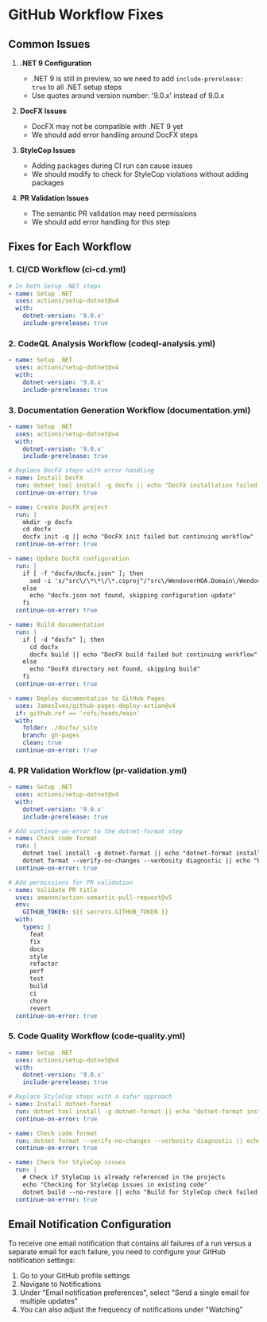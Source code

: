 # GitHub Workflow Fixes

## Common Issues

1. **.NET 9 Configuration**
   - .NET 9 is still in preview, so we need to add `include-prerelease: true` to all .NET setup steps
   - Use quotes around version number: '9.0.x' instead of 9.0.x

2. **DocFX Issues**
   - DocFX may not be compatible with .NET 9 yet
   - We should add error handling around DocFX steps

3. **StyleCop Issues**
   - Adding packages during CI run can cause issues
   - We should modify to check for StyleCop violations without adding packages

4. **PR Validation Issues**
   - The semantic PR validation may need permissions
   - We should add error handling for this step

## Fixes for Each Workflow

### 1. CI/CD Workflow (ci-cd.yml)

```yaml
# In both Setup .NET steps
- name: Setup .NET
  uses: actions/setup-dotnet@v4
  with:
    dotnet-version: '9.0.x'
    include-prerelease: true
```

### 2. CodeQL Analysis Workflow (codeql-analysis.yml)

```yaml
- name: Setup .NET
  uses: actions/setup-dotnet@v4
  with:
    dotnet-version: '9.0.x'
    include-prerelease: true
```

### 3. Documentation Generation Workflow (documentation.yml)

```yaml
- name: Setup .NET
  uses: actions/setup-dotnet@v4
  with:
    dotnet-version: '9.0.x'
    include-prerelease: true

# Replace DocFX steps with error handling
- name: Install DocFX
  run: dotnet tool install -g docfx || echo "DocFX installation failed but continuing workflow"
  continue-on-error: true

- name: Create DocFX project
  run: |
    mkdir -p docfx
    cd docfx
    docfx init -q || echo "DocFX init failed but continuing workflow"
  continue-on-error: true

- name: Update DocFX configuration
  run: |
    if [ -f "docfx/docfx.json" ]; then
      sed -i 's/"src\/\*\*\/\*.csproj"/"src\/WendoverHOA.Domain\/WendoverHOA.Domain.csproj", "src\/WendoverHOA.Application\/WendoverHOA.Application.csproj", "src\/WendoverHOA.Infrastructure\/WendoverHOA.Infrastructure.csproj", "src\/WendoverHOA.Web\/WendoverHOA.Web.csproj"/g' docfx/docfx.json
    else
      echo "docfx.json not found, skipping configuration update"
    fi
  continue-on-error: true

- name: Build documentation
  run: |
    if [ -d "docfx" ]; then
      cd docfx
      docfx build || echo "DocFX build failed but continuing workflow"
    else
      echo "DocFX directory not found, skipping build"
    fi
  continue-on-error: true

- name: Deploy documentation to GitHub Pages
  uses: JamesIves/github-pages-deploy-action@v4
  if: github.ref == 'refs/heads/main'
  with:
    folder: ./docfx/_site
    branch: gh-pages
    clean: true
  continue-on-error: true
```

### 4. PR Validation Workflow (pr-validation.yml)

```yaml
- name: Setup .NET
  uses: actions/setup-dotnet@v4
  with:
    dotnet-version: '9.0.x'
    include-prerelease: true

# Add continue-on-error to the dotnet-format step
- name: Check code format
  run: |
    dotnet tool install -g dotnet-format || echo "dotnet-format installation failed but continuing workflow"
    dotnet format --verify-no-changes --verbosity diagnostic || echo "Format check failed but continuing workflow"
  continue-on-error: true

# Add permissions for PR validation
- name: Validate PR title
  uses: amannn/action-semantic-pull-request@v5
  env:
    GITHUB_TOKEN: ${{ secrets.GITHUB_TOKEN }}
  with:
    types: |
      feat
      fix
      docs
      style
      refactor
      perf
      test
      build
      ci
      chore
      revert
  continue-on-error: true
```

### 5. Code Quality Workflow (code-quality.yml)

```yaml
- name: Setup .NET
  uses: actions/setup-dotnet@v4
  with:
    dotnet-version: '9.0.x'
    include-prerelease: true

# Replace StyleCop steps with a safer approach
- name: Install dotnet-format
  run: dotnet tool install -g dotnet-format || echo "dotnet-format installation failed but continuing workflow"
  continue-on-error: true

- name: Check code format
  run: dotnet format --verify-no-changes --verbosity diagnostic || echo "Format check failed but continuing workflow"
  continue-on-error: true

- name: Check for StyleCop issues
  run: |
    # Check if StyleCop is already referenced in the projects
    echo "Checking for StyleCop issues in existing code"
    dotnet build --no-restore || echo "Build for StyleCop check failed but continuing workflow"
  continue-on-error: true
```

## Email Notification Configuration

To receive one email notification that contains all failures of a run versus a separate email for each failure, you need to configure your GitHub notification settings:

1. Go to your GitHub profile settings
2. Navigate to Notifications
3. Under "Email notification preferences", select "Send a single email for multiple updates"
4. You can also adjust the frequency of notifications under "Watching"
